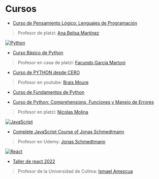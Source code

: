 # Cursos

- <a href="https://github.com/LexAguirre/Cursos_software/tree/master/Pensamiento_Logico">Curso de Pensamiento Lógico: Lenguajes de Programación</a>

> Profesor de platzi: <a href="https://github.com/anabelisam">Ana Belisa Martínez</a>

[![Python](https://img.shields.io/badge/Python-F7DF1E?style=for-the-badge&logo=python&logoColor=white&labelColor=101010)]()

- <a href="https://github.com/LexAguirre/Cursos_software/tree/master/Python_basico_en_platzi">Curso Básico de Python</a>

> Profesor en casa de platzi: <a href="https://github.com/facmartoni">Facundo García Martoni</a>

- <a href="https://github.com/LexAguirre/Cursos_software/tree/master/Python-con-mouredev">Curso de PYTHON desde CERO</a>

> Profesor en youtube: <a href="https://github.com/mouredev">Brais Moure</a>

- <a href="https://github.com/LexAguirre/Cursos_software/tree/master/Fundamentos_de_python_en_platzi">Curso de Fundamentos de Python</a>

- <a href="https://github.com/LexAguirre/Cursos_software/tree/master/Python_Comprehensions_Funciones_y_Errores">Curso de Python: Comprehensions, Funciones y Manejo de Errores</a>

> Profesor en platzi: <a href="https://github.com/nicobytes">Nicolas Molina</a>


[![JavaScript](https://img.shields.io/badge/JavaScript-F7DF1E?style=for-the-badge&logo=javascript&logoColor=white&labelColor=101010)]()

- <a href="https://github.com/LexAguirre/Cursos_software/tree/master/JavaScript-con-Jonas-Schmedtmann">Complete JavaScript Course of Jonas Schmedtmann</a>

> Profesor en Udemy: <a href="https://github.com/jonasschmedtmann">Jonas Schmedtmann</a>

[![React](https://img.shields.io/badge/React-61DAFB?style=for-the-badge&logo=React&logoColor=white&labelColor=101010)]()

- <a href="https://github.com/LexAguirre/Cursos_software/tree/master/React-con-Ismael">Taller de react 2022</a>

> Profesor de la Universidad de Colima: <a href="https://github.com/ismaelamezcua/taller-react-2022">Ismael Amezcua</a>
